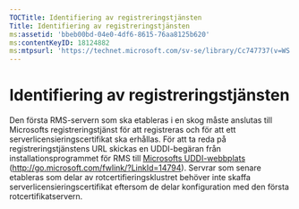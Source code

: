 ```yaml
---
TOCTitle: Identifiering av registreringstjänsten
Title: Identifiering av registreringstjänsten
ms:assetid: 'bbeb00bd-04e0-4df6-8615-76aa8125b620'
ms:contentKeyID: 18124882
ms:mtpsurl: 'https://technet.microsoft.com/sv-se/library/Cc747737(v=WS.10)'
---
```


Identifiering av registreringstjänsten
======================================

Den första RMS-servern som ska etableras i en skog måste anslutas till Microsofts registreringstjänst för att registreras och för att ett serverlicensieringscertifikat ska erhållas. För att ta reda på registreringstjänstens URL skickas en UDDI-begäran från installationsprogrammet för RMS till [Microsofts UDDI-webbplats](http://go.microsoft.com/fwlink/?linkid=14794) (http://go.microsoft.com/fwlink/?LinkId=14794). Servrar som senare etableras som delar av rotcertifieringsklustret behöver inte skaffa serverlicensieringscertifikat eftersom de delar konfiguration med den första rotcertifikatservern.
